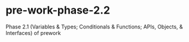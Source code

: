 # pre-work-phase-2.2
Phase 2.1 (Variables &amp; Types; Conditionals &amp; Functions; APIs, Objects, &amp; Interfaces) of prework
